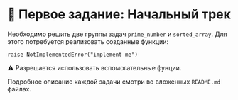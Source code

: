 # 📘 Первое задание: Начальный трек

Необходимо решить две группы задач `prime_number` и `sorted_array`. Для этого потребуется реализовать созданные функции:

```
raise NotImplementedError("implement me")
```

⚠️ Разрешается использовать вспомогательные фунции.

Подробное описание каждой задачи смотри во вложенных `README.md` файлах.
